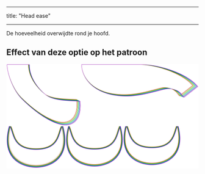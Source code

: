 - - -
title: "Head ease"
- - -

De hoeveelheid overwijdte rond je hoofd.

## Effect van deze optie op het patroon

![Deze afbeelding toont het effect van deze optie door meerdere varianten die een andere waarde hebben voor deze optie te vervangen](florent_headease_sample.svg "Effect of this option on the pattern")
